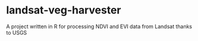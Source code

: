 # landsat-veg-harvester
A project written in R for processing NDVI and EVI data from Landsat thanks to USGS
